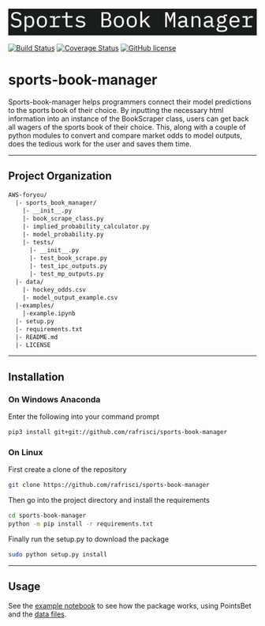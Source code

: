 ![logo file](./logo.png)

[![Build Status](https://app.travis-ci.com/rafrisci/sports-book-manager.svg?branch=master)](https://app.travis-ci.com/rafrisci/sports-book-manager) [![Coverage Status](https://coveralls.io/repos/github/rafrisci/sports-book-manager/badge.svg?branch=master&service=github)](https://coveralls.io/github/rafrisci/sports-book-manager?branch=master) [![GitHub license](https://img.shields.io/github/license/Naereen/StrapDown.js.svg)](https://github.com/rafrisci/sports-book-manager/blob/master/LICENSE) 


# sports-book-manager
Sports-book-manager helps programmers connect their model predictions to the sports book of their choice. By inputting the necessary html information into an instance of the BookScraper class, users can get back all wagers of the sports book of their choice. This, along with a couple of python modules to convert and compare market odds to model outputs, does the tedious work for the user and saves them time.

---
## Project Organization
```
AWS-foryou/
  |- sports_book_manager/
    |- __init__.py
    |- book_scrape_class.py
    |- implied_probability_calculator.py
    |- model_probability.py
    |- tests/
      |- __init__.py
      |- test_book_scrape.py
      |- test_ipc_outputs.py
      |- test_mp_outputs.py
  |- data/
    |- hockey_odds.csv
    |- model_output_example.csv
  |-examples/
    |-example.ipynb
  |- setup.py
  |- requirements.txt
  |- README.md
  |- LICENSE
```
---
## Installation
### On Windows Anaconda
Enter the following into your command prompt
```bash
pip3 install git+git://github.com/rafrisci/sports-book-manager
```
### On Linux
First create a clone of the repository
```bash
git clone https://github.com/rafrisci/sports-book-manager
```
Then go into the project directory and install the requirements
```bash
cd sports-book-manager
python -m pip install -r requirements.txt
```
Finally run the setup.py to download the package
```bash
sudo python setup.py install
```
---
## Usage
See the [example notebook](examples/example.ipynb) to see how the package works, using PointsBet and the [data files](data/).
